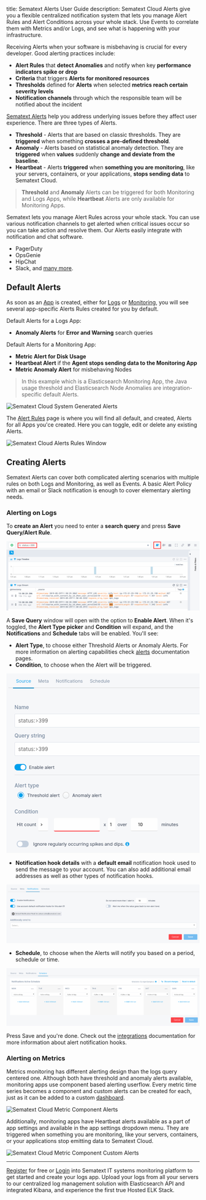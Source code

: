 title: Sematext Alerts User Guide
description: Sematext Cloud Alerts give you a flexible centralized notification system that lets you manage Alert Rules and Alert Conditions across your whole stack. Use Events to correlate them with Metrics and/or Logs, and see what is happening with your infrastructure.  

Receiving Alerts when your software is misbehaving is crucial for every developer. Good alerting practices include:

- **Alert Rules** that **detect Anomalies** and notify when key **performance indicators spike or drop**
- **Criteria** that triggers **Alerts for monitored resources**
- **Thresholds** defined for **Alerts** when selected **metrics reach certain severity levels**
- **Notification channels** through which the responsible team will be notified about the incident

[Sematext Alerts](../alerts) help you address underlying issues before they affect user experience. There are three types of Alerts. 

- **Threshold** - Alerts that are based on classic thresholds. They are **triggered** when something **crosses a pre-defined threshold**.
- **Anomaly** - Alerts based on statistical anomaly detection. They are **triggered** when **values** suddenly **change and deviate from the baseline**. 
- **Heartbeat** - Alerts **triggered** when **something you are monitoring**, like your servers, containers, or your applications, **stops sending data** to Sematext Cloud. 

> **Threshold** and **Anomaly** Alerts can be triggered for both Monitoring and Logs Apps, while **Heartbeat** Alerts are only available for Monitoring Apps.

Sematext lets you manage Alert Rules across your whole stack. You can use various notification channels to get alerted when critical issues occur so you can take action and resolve them. Our Alerts easily integrate with notification and chat software. 

- PagerDuty
- OpsGenie
- HipChat
- Slack, and [many more](https://sematext.com/docs/integration/). 

## Default Alerts

As soon as an [App](./app-guide) is created, either for [Logs](./logs-guide) or [Monitoring](./monitoring-guide), you will see several app-specific Alerts Rules created for you by default. 

Default Alerts for a Logs App:

- **Anomaly Alerts** for **Error and Warning** search queries

Default Alerts for a Monitoring App: 

- **Metric Alert for Disk Usage**
- **Heartbeat Alert** if the **Agent stops sending data to the Monitoring App**
- **Metric Anomaly Alert** for misbehaving Nodes

> In this example which is a Elasticsearch Monitoring App, the Java usage threshold and Elasticsearch Node Anomalies are integration-specific default Alerts.

![Sematext Cloud System Generated Alerts](https://sematext.com/docs/images/guide/alerts-and-events/system-generated-alerts.png "Sematext Cloud System Generated Alerts")

The [Alert Rules](https://apps.sematext.com/ui/events/alerts/rules) page is where you will find all default, and created, Alerts for all Apps you'ce created. Here you can toggle, edit or delete any existing Alerts.

![Sematext Cloud Alerts Rules Window](https://sematext.com/docs/images/guide/alerts-and-events/alert-rules-window.png "Sematext Cloud Sematext Cloud Alerts Rules Window")

## Creating Alerts

Sematext Alerts can cover both complicated alerting scenarios with multiple rules on both Logs and Monitoring, as well as Events. A basic Alert Policy with an email or Slack notification is enough to cover elementary alerting needs.

### Alerting on Logs

To **create an Alert** you need to enter a **search query** and press **Save Query/Alert Rule**. 

![Create Alert Search Query](../images/guide/alerts-and-events/create-alert-logs-search-query.png)

A **Save Query** window will open with the option to **Enable Alert**. When it's toggled, the **Alert Type picker** and **Condition** will expand, and the **Notifications** and **Schedule** tabs will be enabled. You'll see:

- **Alert Type**, to choose either Threshold Alerts or Anomaly Alerts. For more information on alerting capabilities check [alerts](https://sematext.com/docs/alerts/) documentation pages.
- **Condition**, to choose when the Alert will be triggered.

![Enable Alert Notification](../images/guide/alerts-and-events/save-alert-1.png)

- **Notification hook details** with a **default email** notification hook used to send the message to your account. You can also add additional email addresses as well as other types of notification hooks.

![Set Alert Notification Hooks](../images/guide/alerts-and-events/save-alert-2.png)

- **Schedule**, to choose when the Alerts will notify you based on a period, schedule or time.

![Set Alert Schedule](../images/guide/alerts-and-events/save-alert-3.png)

Press Save and you're done. Check out the [integrations](https://sematext.com/docs/integration/) documentation for more information about alert notification hooks.

### Alerting on Metrics

Metrics monitoring has different alerting design than the logs query centered one. Although both have threshold and anomaly alerts available, monitoring apps use component based alerting userflow. Every metric time series becomes a component and custom alerts can be created for each, just as it can be added to a custom [dashboard](https://sematext.com/docs/guide/dashboards-guide/).

![Sematext Cloud Metric Component Alerts](https://sematext.com/docs/images/guide/alerts-and-events/metric-component-alert.png "Sematext Cloud Metric Component Alerts")

Additionally, monitoring apps have Heartbeat alerts available as a part of app settings and available in the app settings dropdown menu. They are triggered when something you are monitoring, like your servers, containers, or your applications stop emitting data to Sematext Cloud.

![Sematext Cloud Metric Component Custom Alerts](https://sematext.com/docs/images/guide/alerts-and-events/create-heartbeat-alerts.png "Sematext Cloud Metric Component Custom Alerts")

---

[Register](https://apps.sematext.com/ui/registration) for free or [Login](https://apps.sematext.com/ui/login/) into Sematext IT systems monitoring platform to get started and create your logs app. Upload your logs from all your servers to our centralized log management solution with Elasticsearch API and integrated Kibana, and experience the first true Hosted ELK Stack. 
